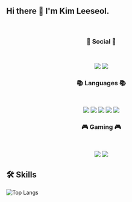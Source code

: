 
<h2>Hi there 👋 I'm Kim Leeseol.</h2><br>
<h3 align="center"><b>💌 Social 💌 </b></h3>
</br>
<p align="center">
<a href="mailto:leeseolk@gmail.com" target="_blank"><img src="https://img.shields.io/badge/leeseolk@gmail.com-EA4335?style=flat-square&logo=Gmail&logoColor=white"/></a>
  <a href="https://www.instagram.com/lanuitneigeuse/" target="_blank"><img src="https://img.shields.io/badge/instagram-E4405F?style=flat-square&logo=Instagram&logoColor=white"/></a>
</p>

<h3 align="center"><b>📚 Languages 📚</b></h3>
</br>
<p align="center">
<img src="https://img.shields.io/badge/html-E34F26?style=for-the-badge&logo=html5&logoColor=white">
<img src="https://img.shields.io/badge/css-1572B6?style=for-the-badge&logo=css3&logoColor=white">
  <img src="https://img.shields.io/badge/javascript-F7DF1E?style=for-the-badge&logo=javascript&logoColor=black">
<img src="https://img.shields.io/badge/jquery-0769AD?style=for-the-badge&logo=jquery&logoColor=white">
<img src="https://img.shields.io/badge/c%23-%23239120.svg?style=for-the-badge&logo=c-sharp&logoColor=white"/>
</p>

<h3 align="center"><b>🎮 Gaming 🎮</b></h3>
</br>
<p align="center">
<img src="https://img.shields.io/badge/unity-%23000000.svg?style=for-the-badge&logo=unity&logoColor=white"/>
<img src="https://img.shields.io/badge/unrealengine-%23313131.svg?style=for-the-badge&logo=unrealengine&logoColor=white"/>
</p>

## 🛠️ Skills 
![Top Langs](https://github-readme-stats.vercel.app/api/top-langs/?username=6810779s&layout=compact&theme=tokyonight)
